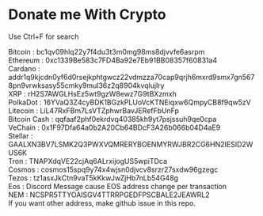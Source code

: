 # Donate me With Crypto
Use Ctrl+F for search

Bitcoin : bc1qv09hlq22y7f4du3t3m0mg98ms8djvvfe6asrpm   
Ethereum : 0xc1339Be583c7FD4Ba92e7Eb91BB08357f60831a4   
Cardano : addr1q9kjcdn0yf6d0rsejkphtgwcz22vdmzza70cap9qrjh6mxrd9smx7gn5678pn9vrwksasy55cmky9mul36z2q8904kvqlujlry   
XRP : rH2S7AWGLHsEz5wt9gzW8ewz7G9tBXzmxh   
PolkaDot : 16YVaQ3Z4cyBDK1BGzkPLUoVcKTNEiqxw6QmpyCB8f9qw5zV   
Litecoin : LiL47RxFBm7LsVTZphwrBavJERefFbUnFp   
Bitcoin Cash : qqfaaf2phf0ekrdvq40385kh9yt7psjssuh9qe0cpa   
VeChain : 0x1F97Dfa64a0b2A20Cb64BDcF3A26b066b04D4aE9   
Stellar : GAALXN3BV7LSMK2Q3PWXVQMRERYBOENMYRWJBR2CG6HN2IESID2WUS6K   
Tron : TNAPXdqVE22cjAq6ALrxijogUS5wpiTDca   
Cosmos : cosmos15spq9y74x4wjsn0djvcv8srzr27sxdw96gzegc   
Tezos : tz1asxJkCtn9vaT5kKkwJwZjHb7nLb54G48g   
Eos : Discord Message cause EOS address change per transaction   
NEM : NCSPR5TTYOAISGV4TTRRPGEDFPSCBALE2JEAWRL2   
If you want other address, make github issue in this repo.
